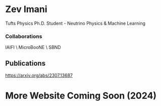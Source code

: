 # Zev Imani 

Tufts Physics Ph.D. Student -
Neutrino Physics & Machine Learning

### Collaborations
IAIFI \\ 
MicroBooNE \\ 
SBND 

## Publications 

https://arxiv.org/abs/2307.13687

# More Website Coming Soon (2024)

